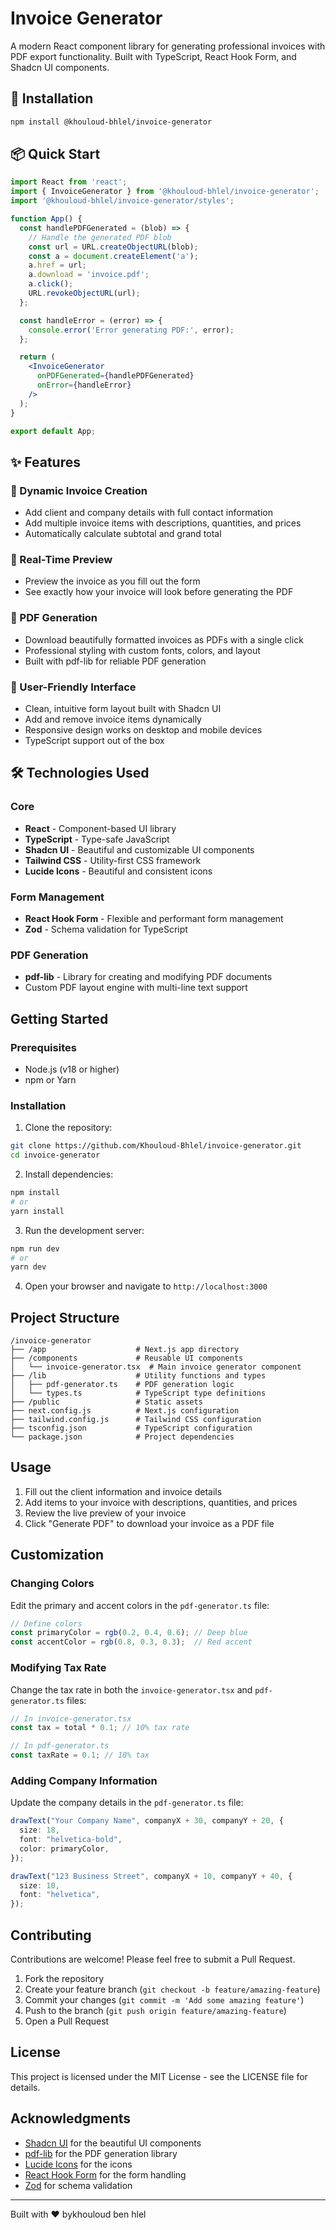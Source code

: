 # Invoice Generator

A modern React component library for generating professional invoices with PDF export functionality. Built with TypeScript, React Hook Form, and Shadcn UI components.

## 🚀 Installation

```bash
npm install @khouloud-bhlel/invoice-generator
```

## 📦 Quick Start

```jsx
import React from 'react';
import { InvoiceGenerator } from '@khouloud-bhlel/invoice-generator';
import '@khouloud-bhlel/invoice-generator/styles';

function App() {
  const handlePDFGenerated = (blob) => {
    // Handle the generated PDF blob
    const url = URL.createObjectURL(blob);
    const a = document.createElement('a');
    a.href = url;
    a.download = 'invoice.pdf';
    a.click();
    URL.revokeObjectURL(url);
  };

  const handleError = (error) => {
    console.error('Error generating PDF:', error);
  };

  return (
    <InvoiceGenerator
      onPDFGenerated={handlePDFGenerated}
      onError={handleError}
    />
  );
}

export default App;
```

## ✨ Features

### 🧾 Dynamic Invoice Creation
- Add client and company details with full contact information
- Add multiple invoice items with descriptions, quantities, and prices
- Automatically calculate subtotal and grand total

### 👀 Real-Time Preview
- Preview the invoice as you fill out the form
- See exactly how your invoice will look before generating the PDF

### 📄 PDF Generation
- Download beautifully formatted invoices as PDFs with a single click
- Professional styling with custom fonts, colors, and layout
- Built with pdf-lib for reliable PDF generation

### 🎨 User-Friendly Interface
- Clean, intuitive form layout built with Shadcn UI
- Add and remove invoice items dynamically
- Responsive design works on desktop and mobile devices
- TypeScript support out of the box

## 🛠 Technologies Used

### Core
- **React** - Component-based UI library
- **TypeScript** - Type-safe JavaScript
- **Shadcn UI** - Beautiful and customizable UI components
- **Tailwind CSS** - Utility-first CSS framework
- **Lucide Icons** - Beautiful and consistent icons

### Form Management
- **React Hook Form** - Flexible and performant form management
- **Zod** - Schema validation for TypeScript

### PDF Generation
- **pdf-lib** - Library for creating and modifying PDF documents
- Custom PDF layout engine with multi-line text support


## Getting Started

### Prerequisites
- Node.js (v18 or higher)
- npm or Yarn

### Installation

1. Clone the repository:
```bash
git clone https://github.com/Khouloud-Bhlel/invoice-generator.git
cd invoice-generator
```

2. Install dependencies:
```bash
npm install
# or
yarn install
```

3. Run the development server:
```bash
npm run dev
# or
yarn dev
```

4. Open your browser and navigate to `http://localhost:3000`

## Project Structure

```
/invoice-generator
├── /app                    # Next.js app directory
├── /components             # Reusable UI components
│   └── invoice-generator.tsx  # Main invoice generator component
├── /lib                    # Utility functions and types
│   ├── pdf-generator.ts    # PDF generation logic
│   └── types.ts            # TypeScript type definitions
├── /public                 # Static assets
├── next.config.js          # Next.js configuration
├── tailwind.config.js      # Tailwind CSS configuration
├── tsconfig.json           # TypeScript configuration
└── package.json            # Project dependencies
```

## Usage

1. Fill out the client information and invoice details
2. Add items to your invoice with descriptions, quantities, and prices
3. Review the live preview of your invoice
4. Click "Generate PDF" to download your invoice as a PDF file

## Customization

### Changing Colors
Edit the primary and accent colors in the `pdf-generator.ts` file:

```typescript
// Define colors
const primaryColor = rgb(0.2, 0.4, 0.6); // Deep blue
const accentColor = rgb(0.8, 0.3, 0.3);  // Red accent
```

### Modifying Tax Rate
Change the tax rate in both the `invoice-generator.tsx` and `pdf-generator.ts` files:

```typescript
// In invoice-generator.tsx
const tax = total * 0.1; // 10% tax rate

// In pdf-generator.ts
const taxRate = 0.1; // 10% tax
```

### Adding Company Information
Update the company details in the `pdf-generator.ts` file:

```typescript
drawText("Your Company Name", companyX + 30, companyY + 20, {
  size: 18,
  font: "helvetica-bold",
  color: primaryColor,
});

drawText("123 Business Street", companyX + 10, companyY + 40, {
  size: 10,
  font: "helvetica",
});
```

## Contributing

Contributions are welcome! Please feel free to submit a Pull Request.

1. Fork the repository
2. Create your feature branch (`git checkout -b feature/amazing-feature`)
3. Commit your changes (`git commit -m 'Add some amazing feature'`)
4. Push to the branch (`git push origin feature/amazing-feature`)
5. Open a Pull Request

## License

This project is licensed under the MIT License - see the LICENSE file for details.

## Acknowledgments

- [Shadcn UI](https://ui.shadcn.com/) for the beautiful UI components
- [pdf-lib](https://pdf-lib.js.org/) for the PDF generation library
- [Lucide Icons](https://lucide.dev/) for the icons
- [React Hook Form](https://react-hook-form.com/) for the form handling
- [Zod](https://github.com/colinhacks/zod) for schema validation

---

Built with ❤️ bykhouloud ben hlel
